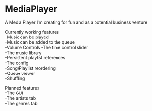 # MediaPlayer
A Media Player I'm creating for fun and as a potential business venture

Currently working features  
-Music can be played  
-Music can be added to the queue  
-Volume Controls
-The time control slider  
-The music library  
-Persistent playlist references  
-The config  
-Song/Playlist reordering  
-Queue viewer  
-Shuffling

Planned features  
-The GUI  
-The artists tab  
-The genres tab  